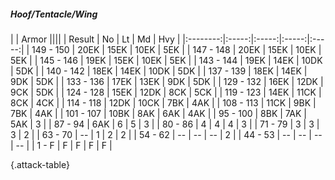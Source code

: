 ##### Hoof/Tentacle/Wing

|      |   Armor   ||||
|   Result   |   No   |   Lt   |   Md   |   Hvy   |
|:--------:|:-----:|:-----:|:-----:|:-----:|
| 149 - 150 | 20EK | 15EK | 10EK | 5EK |
| 147 - 148 | 20EK | 15EK | 10EK | 5EK |
| 145 - 146 | 19EK | 15EK | 10EK | 5EK |
| 143 - 144 | 19EK | 14EK | 10DK | 5DK |
| 140 - 142 | 18EK | 14EK | 10DK | 5DK |
| 137 - 139 | 18EK | 14EK | 9DK | 5DK |
| 133 - 136 | 17EK | 13EK | 9DK | 5DK |
| 129 - 132 | 16EK | 12DK | 9CK | 5DK |
| 124 - 128 | 15EK | 12DK | 8CK | 5CK |
| 119 - 123 | 14EK | 11CK | 8CK | 4CK |
| 114 - 118 | 12DK | 10CK | 7BK | 4AK |
| 108 - 113 | 11CK | 9BK | 7BK | 4AK |
| 101 - 107 | 10BK | 8AK | 6AK | 4AK |
| 95 - 100 | 8BK | 7AK | 5AK | 3 |
| 87 - 94 | 6AK | 6 | 5 | 3 |
| 80 - 86 | 4 | 4 | 4 | 3 |
| 71 - 79 | 3 | 3 | 3 | 2 |
| 63 - 70 | --  | 1 | 2 | 2 |
| 54 - 62 | --  | --  | --  | 2 |
| 44 - 53 | --  | --  | --  | --  |
| 1 - F | F | F | F | F |

{.attack-table}
